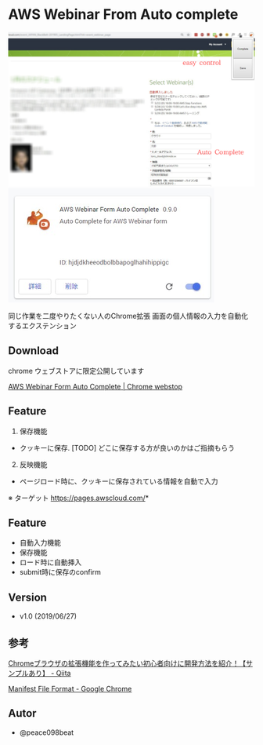 

# AWS Webinar From Auto complete

![demo1](demo/screenshot.jpg)
![demo2](demo/screenshot2.jpg)


同じ作業を二度やりたくない人のChrome拡張
画面の個人情報の入力を自動化するエクステンション


## Download 

chrome ウェブストアに限定公開しています

[AWS Webinar Form Auto Complete | Chrome webstop](https://chrome.google.com/webstore/detail/ncnghphcmcooafemgcclhgmhadjkccnk/publish-accepted?hl=ja&gl=JP)


## Feature

1. 保存機能
 - クッキーに保存. [TODO] どこに保存する方が良いのかはご指摘もらう

2. 反映機能
 - ページロード時に、クッキーに保存されている情報を自動で入力


※ ターゲット
https://pages.awscloud.com/*



## Feature

 - 自動入力機能
 - 保存機能
 - ロード時に自動挿入
 - submit時に保存のconfirm


## Version

 - v1.0 (2019/06/27)


## 参考

[Chromeブラウザの拡張機能を作ってみたい初心者向けに開発方法を紹介！【サンプルあり】 - Qiita](https://qiita.com/guru_taka/items/37a90766f4f845e963e5)

[Manifest File Format - Google Chrome](https://developer.chrome.com/extensions/manifest)


## Autor
 - @peace098beat

